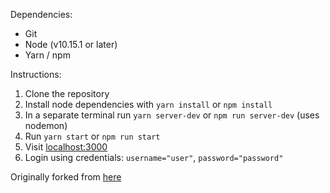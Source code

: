 Dependencies:

- Git
- Node (v10.15.1 or later)
- Yarn / npm

Instructions:

1. Clone the repository
2. Install node dependencies with `yarn install` or `npm install`
3. In a separate terminal run `yarn server-dev` or `npm run server-dev` (uses nodemon)
4. Run `yarn start` or `npm run start`
5. Visit [localhost:3000](http://localhost:3000)
6. Login using credentials: `username="user"`, `password="password"`

Originally forked from [here](https://github.com/faizanv/react-auth-example)
